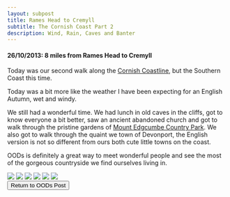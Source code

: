 ```yaml
---
layout: subpost
title: Rames Head to Cremyll
subtitle: The Cornish Coast Part 2
description: Wind, Rain, Caves and Banter
---
```


<h4>26/10/2013: 8 miles from Rames Head to Cremyll </h4>

Today was our second walk along the <a target="_blank" href="http://www.cornwallinfocus.co.uk/walking/kingsand.php">Cornish Coastline</a>, but the Southern Coast this time. 

Today was a bit more like the weather I have been expecting for an English Autumn, wet and windy.

We still had a wonderful time. We had lunch in old caves in the cliffs, got to know everyone a bit better, saw an ancient abandoned church and got to walk through the pristine gardens of <a target="_blank" href="https://www.visitcornwall.com/things-to-do/attractions/south-coast/cawsand/mount-edgcumbe-house-and-country-park">Mount Edgcumbe Country Park</a>. We also got to walk through the quaint we town of Devonport, the English version is not so different from ours both cute little towns on the coast.

OODs is definitely a great way to meet wonderful people and see the most of the gorgeous countryside we find ourselves living in.

<img src="https://lh3.googleusercontent.com/x7bmJ3yDySuDZsxlWFbEeBnvzgXOaxDeFjD8ykPkdQ1URK5HO8JbeqGxDpGG0Y_a470I0HTAuCdxeTUBfA0e3SNdukuU3VF3V80DMCzzA2OVpQ3WOLa8d8xJhHiBL1ULM5NbLDa2HwA=w2400" class="image1">
<img src="https://lh3.googleusercontent.com/tzl3pKPy7jgKKtpkkTNCTzF8ppCxnZ9dYhLGJ4UaQEgMjU-5rTUKCPQxVQ-5NIrUwABAVjv18NTrCfiD3im6LEKpOCZK2j0S_zbX2XD5qxpBBpjfymQRA46PVR-3kaSXmWr9NVWtMuE=w2400" class="image1">
<img src="https://lh3.googleusercontent.com/9-XPR4908j8YIH9CFbfxxQWT76JUsfMG3pVe70568g120HVjLzqE9XBXdS5gufdN-FAuKlmMvPGW6z0HHJOdrGsv3vcMoaD7wHWNB2KC6VMoBJBAuOsnJlb_EDLNZzvZuCLtjd6A45o=w2400" class="image1">
<img src="https://lh3.googleusercontent.com/odr2vyx8DqELDfRRFuPGwXaD1h0G4Iue2Vm4AdDGEvWA5oNFytLx8keJWvCWofOtgZh8ZoImXLZLl4XODqbAIobkuV3-zVb2VqD84kkXXHk0H9rGOQ33n66yuiI8izXQhR5hLJOjp3Y=w2400" class="image1">
<img src="https://lh3.googleusercontent.com/qOYKe_44PsbHt_ryJdJa2yC1ewHNIQu7Ba2obSvRfvYw7YEbYjL9DotrlJWIl7lX7f1X5djAzILYriBK_FILgsDmQCJ3mXdZ3wdVCyApsqWTaO35mkenSqJqqA5sqKJMKJtWZQ27HVY=w2400" class="image1">
<img src="https://lh3.googleusercontent.com/z4VdKM1JwFIUupBISNJtm93B5jJNrFKK7szeo9aal0PB0GuspU7Tt2udAMGMBDEhVNn4QswNTxs7Bis-thwyQLNbPlvVaCbOu7DxHBNQ26jm-AKnXSprng68eL_8A_yONik2J55ssDU=w2400" class="image1">

<div class="wrapper">
  <input type="button" class="button" value="Return to OODs Post" onclick="self.close()">
</div>
